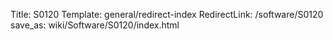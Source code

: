 Title: S0120
Template: general/redirect-index
RedirectLink: /software/S0120
save_as: wiki/Software/S0120/index.html